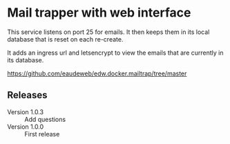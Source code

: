 # Mail trapper with web interface

This service listens on port 25 for emails. It then keeps them in its local database that is reset on each re-create. 

It adds an ingress url and letsencrypt to view the emails that are currently in its database.

https://github.com/eaudeweb/edw.docker.mailtrap/tree/master


## Releases

<dl>
  <dt>Version 1.0.3</dt>
  <dd>Add questions</dd>

  <dt>Version 1.0.0</dt>
  <dd>First release</dd>

</dl>

